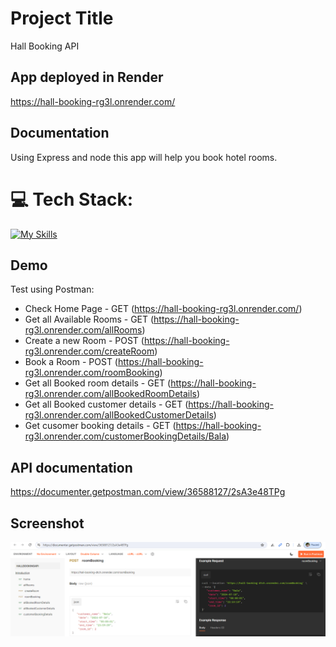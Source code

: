 # Project Title

Hall Booking API

## App deployed in Render

https://hall-booking-rg3l.onrender.com/

## Documentation

Using Express and node this app will help you book hotel rooms.

# 💻 Tech Stack:

[![My Skills](https://skillicons.dev/icons?i=nodejs,express,git,postman)](https://skillicons.dev)

## Demo

Test using Postman:

- Check Home Page - GET (https://hall-booking-rg3l.onrender.com/)
- Get all Available Rooms - GET (https://hall-booking-rg3l.onrender.com/allRooms)
- Create a new Room - POST (https://hall-booking-rg3l.onrender.com/createRoom)
- Book a Room - POST (https://hall-booking-rg3l.onrender.com/roomBooking)
- Get all Booked room details - GET (https://hall-booking-rg3l.onrender.com/allBookedRoomDetails)
- Get all Booked customer details - GET (https://hall-booking-rg3l.onrender.com/allBookedCustomerDetails)
- Get cusomer booking details - GET (https://hall-booking-rg3l.onrender.com/customerBookingDetails/Bala)

## API documentation

https://documenter.getpostman.com/view/36588127/2sA3e48TPg

## Screenshot

![alt text](image.png)
